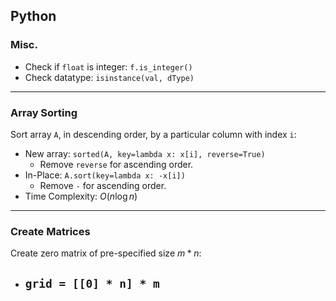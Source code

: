 ## Python

### Misc.
- Check if `float` is integer: `f.is_integer()`
- Check datatype: `isinstance(val, dType)`
---

### Array Sorting
Sort array `A`, in descending order, by a particular column with index `i`:
- New array: `sorted(A, key=lambda x: x[i], reverse=True)`
  - Remove `reverse` for ascending order. 
- In-Place: `A.sort(key=lambda x: -x[i])`
  - Remove `-` for ascending order. 
- Time Complexity: $O(n\log n)$
---

### Create Matrices
Create zero matrix of pre-specified size $m*n$:
- `grid = [[0] * n] * m`
  ---